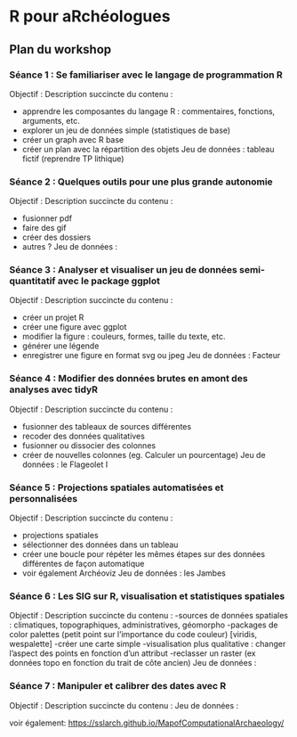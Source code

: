 # R pour aRchéologues

## Plan du workshop

### Séance 1 : Se familiariser avec le langage de programmation R
Objectif : 
Description succincte du contenu :
- apprendre les composantes du langage R : commentaires, fonctions, arguments, etc.
- explorer un jeu de données simple (statistiques de base)
- créer un graph avec R base
- créer un plan avec la répartition des objets 
Jeu de données : tableau fictif (reprendre TP lithique) 

### Séance 2 : Quelques outils pour une plus grande autonomie 
Objectif :
Description succincte du contenu :
- fusionner pdf 
- faire des gif
- créer des dossiers 
- autres ?
Jeu de données : 

### Séance 3 : Analyser et visualiser un jeu de données semi-quantitatif avec le package ggplot
Objectif : 
Description succincte du contenu :
- créer un projet R
- créer une figure avec ggplot 
- modifier la figure : couleurs, formes, taille du texte, etc.
- générer une légende 
- enregistrer une figure en format svg ou jpeg
Jeu de données : Facteur 

### Séance 4 : Modifier des données brutes en amont des analyses avec tidyR
Objectif :
Description succincte du contenu :
- fusionner des tableaux de sources différentes 
- recoder des données qualitatives 
- fusionner ou dissocier des colonnes 
- créer de nouvelles colonnes (eg. Calculer un pourcentage)
Jeu de données : le Flageolet I 

### Séance 5 : Projections spatiales automatisées et personnalisées 
Objectif :
Description succincte du contenu :
- projections spatiales
- sélectionner des données dans un tableau 
- créer une boucle pour répéter les mêmes étapes sur des données différentes de façon automatique
- voir également Archéoviz
Jeu de données : les Jambes 

### Séance 6 : Les SIG sur R, visualisation et statistiques spatiales 
Objectif :
Description succincte du contenu :
-sources de données spatiales : climatiques, topographiques, administratives, géomorpho
-packages de color palettes (petit point sur l’importance du code couleur) [viridis, wespalette]
-créer une carte simple
-visualisation plus qualitative : changer l’aspect des points en fonction d’un attribut 
-reclasser un raster (ex données topo en fonction du trait de côte ancien)
Jeu de données :

### Séance 7 : Manipuler et calibrer des dates avec R 
Objectif :
Description succincte du contenu :
Jeu de données :

voir également: https://sslarch.github.io/MapofComputationalArchaeology/
